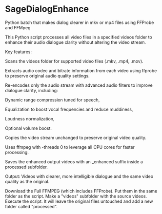 # SageDialogEnhance
Python batch that makes dialog clearer in mkv or mp4 files using FFProbe and FFMpeg

This Python script processes all video files in a specified videos folder to enhance their audio dialogue clarity without altering the video stream.

Key features:

Scans the videos folder for supported video files (.mkv, .mp4, .mov).

Extracts audio codec and bitrate information from each video using ffprobe to preserve original audio quality settings.

Re-encodes only the audio stream with advanced audio filters to improve dialogue clarity, including:

Dynamic range compression tuned for speech,

Equalization to boost vocal frequencies and reduce muddiness,

Loudness normalization,

Optional volume boost.

Copies the video stream unchanged to preserve original video quality.

Uses ffmpeg with -threads 0 to leverage all CPU cores for faster processing.

Saves the enhanced output videos with an _enhanced suffix inside a processed subfolder.

Output: Videos with clearer, more intelligible dialogue and the same video quality as the original.

Download the Full FFMPEG (which includes FFProbe).
Put them in the same folder as the script.
Make a "videos" subfolder with the source videos.
Execute the script. It will leave the original files untouched and add a new folder called "processed".
